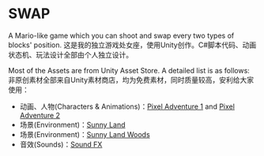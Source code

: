 # SWAP
A Mario-like game which you can shoot and swap every two types of blocks' position.
这是我的独立游戏处女座，使用Unity创作。C#脚本代码、动画状态机、玩法设计全部由个人独立设计。

Most of the Assets are from Unity Asset Store. A detailed list is as follows:
非原创素材全部来自Unity素材商店，均为免费素材，同时质量较高，安利给大家使用：

- 动画、人物(Characters & Animations)：[Pixel Adventure 1](https://assetstore.unity.com/packages/2d/characters/pixel-adventure-1-155360) and [Pixel Adventure 2](https://assetstore.unity.com/packages/2d/characters/pixel-adventure-2-155418)
- 场景(Environment)：[Sunny Land](https://assetstore.unity.com/packages/2d/characters/sunny-land-103349)
- 场景(Environment)：[Sunny Land Woods](https://assetstore.unity.com/packages/2d/environments/sunnyland-woods-129708)
- 音效(Sounds)：[Sound FX](https://assetstore.unity.com/packages/audio/sound-fx/sound-fx-retro-pack-121743)
